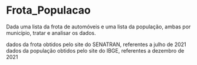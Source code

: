 # Frota_Populacao
 Dada uma lista da frota de automóveis e uma lista da população, ambas por município, tratar e analisar os dados.

 dados da frota obtidos pelo site do SENATRAN, referentes a julho de 2021
 dados da população obtidos pelo site do IBGE, referentes a dezembro de 2021